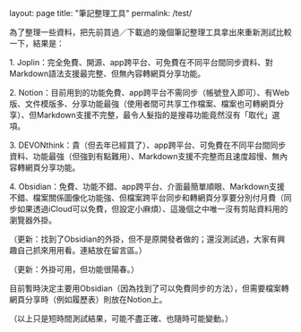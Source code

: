 layout: page
title: "筆記整理工具"
permalink: /test/

為了整理一些資料，把先前買過／下載過的幾個筆記整理工具拿出來重新測試比較一下，結果是：

1\. Joplin：完全免費、開源、app跨平台、可免費在不同平台間同步資料、對Markdown語法支援最完整、但無內容轉網頁分享功能。

2\. Notion：目前用到的功能免費、app跨平台不需同步（帳號登入即可）、有Web版、文件模版多、分享功能最強（使用者間可共享工作檔案、檔案也可轉網頁分享）、但Markdown支援不完整，最令人髮指的是搜尋功能竟然沒有「取代」選項。

3\. DEVONthink：貴（但去年已經買了）、app跨平台、可免費在不同平台間同步資料、功能最強（但強到有點難用）、Markdown支援不完整而且速度超慢、無內容轉網頁分享功能。

4\. Obsidian：免費、功能不錯、app跨平台、介面最簡單順眼、Markdown支援不錯、檔案關係圖像化功能強、但檔案跨平台同步和轉網頁分享要分別付月費（同步如果透過iCloud可以免費，但設定小麻煩）、這幾個之中唯一沒有剪貼資料用的瀏覽器外掛。

（更新：找到了Obsidian的外掛，但不是原開發者做的；還沒測試過，大家有興趣自己抓來用用看。連結放在留言區。）

（更新：外掛可用，但功能很陽春。）

目前暫時決定主要用Obsidian（因為找到了可以免費同步的方法），但需要檔案轉網頁分享時（例如履歷表）則放在Notion上。

（以上只是短時間測試結果，可能不盡正確、也隨時可能變動。）